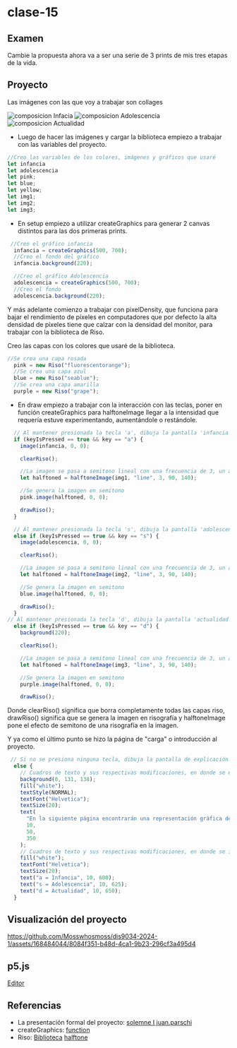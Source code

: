 # clase-15
## Examen
Cambie la propuesta ahora va a ser una serie de 3 prints de mis tres etapas de la vida.

## Proyecto
Las imágenes con las que voy a trabajar son collages 

![composicion Infacia](https://github.com/Mosswhosmoss/dis9034-2024-1/assets/168484044/8bc2bff7-2595-4241-a3d0-06a1c8556586)
![composicion Adolescencia](https://github.com/Mosswhosmoss/dis9034-2024-1/assets/168484044/701ac556-0a94-4182-9ca4-ab460d995c10)
![composicion Actualidad](https://github.com/Mosswhosmoss/dis9034-2024-1/assets/168484044/50caa6c6-1078-4372-91a1-add2ea0a98ec)

- Luego de hacer las imágenes y cargar la biblioteca empiezo a trabajar con las variables del proyecto.
```javascript
//Creo las variables de los colores, imágenes y gráficos que usaré
let infancia
let adolescencia
let pink;
let blue;
let yellow;
let img1;
let img2;
let img3;
```
- En setup empiezo a utilizar createGraphics para generar 2 canvas distintos para las dos primeras prints.
```javascript
 //Creo el gráfico infancia
  infancia = createGraphics(500, 700);
  //Creo el fondo del gráfico
  infancia.background(220);

  //Creo el gráfico Adolescencia
  adolescencia = createGraphics(500, 700);
  //Creo el fondo
  adolescencia.background(220);
```
Y más adelante comienzo a trabajar con pixelDensity, que funciona para bajar el rendimiento de píxeles en computadores que por defecto la alta densidad de píxeles tiene que calzar con la densidad del monitor, para trabajar con la biblioteca de Riso.

Creo las capas con los colores que usaré de la biblioteca.
```javascript
//Se crea una capa rosada
  pink = new Riso("fluorescentorange");
  //Se crea una capa azul
  blue = new Riso("seablue");
  //Se crea una capa amarilla
  purple = new Riso("grape");
```
- En draw empiezo a trabajar con la interacción con las teclas, poner en función createGraphics para halftoneImage llegar a la intensidad que requería estuve experimentando, aumentándole o restándole. 
```javascript
  // Al mantener presionada la tecla 'a', dibuja la pantalla 'infancia'
  if (keyIsPressed == true && key == "a") {
    image(infancia, 0, 0);

    clearRiso();

    //La imagen se pasa a semitono lineal con una frecuencia de 3, un ángulo de 45° y una intensidad de 140
    let halftoned = halftoneImage(img1, "line", 3, 90, 140);

    //Se genera la imagen en semitono
    pink.image(halftoned, 0, 0);

    drawRiso();
  }

  // Al mantener presionada la tecla 's', dibuja la pantalla 'adolescencia'
  else if (keyIsPressed == true && key == "s") {
    image(adolescencia, 0, 0);

    clearRiso();

    //La imagen se pasa a semitono lineal con una frecuencia de 3, un ángulo de 45° y una intensidad de 140
    let halftoned = halftoneImage(img2, "line", 3, 90, 140);

    //Se genera la imagen en semitono
    blue.image(halftoned, 0, 0);

    drawRiso();
  }
// Al mantener presionada la tecla 'd', dibuja la pantalla 'actualidad'
  else if (keyIsPressed == true && key == "d") {
    background(220);

    clearRiso();

    //La imagen se pasa a semitono lineal con una frecuencia de 3, un ángulo de 45° y una intensidad de 140, 
    let halftoned = halftoneImage(img3, "line", 3, 90, 140);

    //Se genera la imagen en semitono
    purple.image(halftoned, 0, 0);

    drawRiso();
```
Donde clearRiso() significa que borra completamente todas las capas riso, drawRiso() significa que se genera la imagen en risografía y halftoneImage pone el efecto de semitono de una risografía en la imagen.

Y ya como el último punto se hizo la página de "carga" o introducción al proyecto.
```javascript
 // Si no se presiona ninguna tecla, dibuja la pantalla de explicación.
  else {
    // Cuadros de texto y sus respectivas modificaciones, en donde se explica la página.
    background(0, 131, 138);
    fill("white");
    textStyle(NORMAL);
    textFont("Helvetica");
    textSize(20);
    text(
      "En la siguiente página encontrarán una representación gráfica de distintas etapas de mi vida.",
      10,
      50,
      350
    );
    // Cuadros de texto y sus respectivas modificaciones, en donde se indican las instrucciones de las teclas y sus respectivas pantallas.
    fill("white");
    textFont("Helvetica");
    textSize(20);
    text("a = Infancia", 10, 600);
    text("s = Adolescencia", 10, 625);
    text("d = Actualidad", 10, 650);
  }
```
## Visualización del proyecto

https://github.com/Mosswhosmoss/dis9034-2024-1/assets/168484044/8084f351-b48d-4ca1-9b23-296cf3a495d4

## p5.js
[Editor](https://editor.p5js.org/Mosswhosmoss/sketches/OBxD-Xc5I)

## Referencias
- La presentación formal del proyecto: [solemne I juan.parschi](https://editor.p5js.org/juan.pareschi_g/sketches/B-cufMCbO) 
- createGraphics: [function](https://www.youtube.com/watch?v=TaluaAD9MKA) 
- Riso: [Biblioteca](https://antiboredom.github.io/p5.riso/#get)
        [halftone](https://github.com/antiboredom/p5.riso/tree/master/examples/Halftone)

